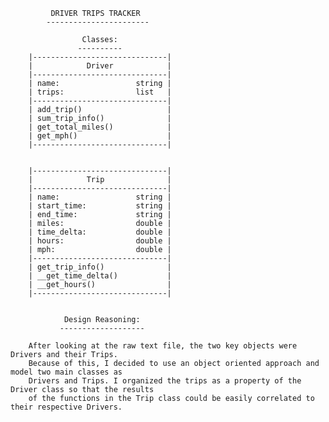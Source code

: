              DRIVER TRIPS TRACKER
            -----------------------

                    Classes:
                   ----------
        |------------------------------|
        |            Driver            |
        |------------------------------|
        | name:                 string |
        | trips:                list   |
        |------------------------------|
        | add_trip()                   |
        | sum_trip_info()              |
        | get_total_miles()            |
        | get_mph()                    |
        |------------------------------|


        |------------------------------|
        |            Trip              |
        |------------------------------|
        | name:                 string |
        | start_time:           string |
        | end_time:             string |
        | miles:                double |
        | time_delta:           double |
        | hours:                double |
        | mph:                  double |
        |------------------------------|
        | get_trip_info()              |
        | __get_time_delta()           |
        | __get_hours()                |
        |------------------------------|
        
        
                Design Reasoning:
               -------------------
               
        After looking at the raw text file, the two key objects were Drivers and their Trips.
        Because of this, I decided to use an object oriented approach and model two main classes as 
        Drivers and Trips. I organized the trips as a property of the Driver class so that the results 
        of the functions in the Trip class could be easily correlated to their respective Drivers. 
